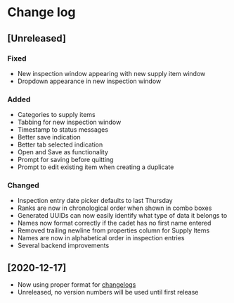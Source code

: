 # Change log

## [Unreleased]
### Fixed
- New inspection window appearing with new supply item window
- Dropdown appearance in new inspection window

### Added
- Categories to supply items
- Tabbing for new inspection window
- Timestamp to status messages
- Better save indication
- Better tab selected indication
- Open and Save as functionality
- Prompt for saving before quitting
- Prompt to edit existing item when creating a duplicate

### Changed
- Inspection entry date picker defaults to last Thursday
- Ranks are now in chronological order when shown in combo boxes
- Generated UUIDs can now easily identify what type of data it belongs to
- Names now format correctly if the cadet has no first name entered
- Removed trailing newline from properties column for Supply Items
- Names are now in alphabetical order in inspection entries
- Several backend improvements

## **[2020-12-17]**
- Now using proper format for [changelogs](https://keepachangelog.com/en/1.0.0/)
- Unreleased, no version numbers will be used until first release
